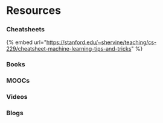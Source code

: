# Resources

### Cheatsheets

{% embed url="https://stanford.edu/~shervine/teaching/cs-229/cheatsheet-machine-learning-tips-and-tricks" %}

### Books

### MOOCs

### Videos

### Blogs

